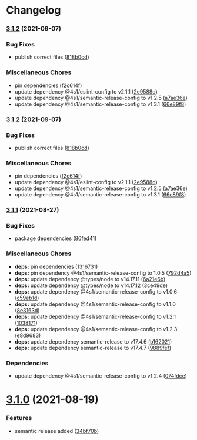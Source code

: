 # Changelog

### [3.1.2](https://gitlab.com/4s1/snow-white/snow-white-shared/compare/v3.1.1...v3.1.2) (2021-09-07)


### Bug Fixes

* publish correct files ([818b0cd](https://gitlab.com/4s1/snow-white/snow-white-shared/commit/818b0cd87aa18ba22cad9f3b7d3e9a4aead78eb9))


### Miscellaneous Chores

* pin dependencies ([f2c614f](https://gitlab.com/4s1/snow-white/snow-white-shared/commit/f2c614ffa7ffda901d031081b761a76b02eea26a))
* update dependency @4s1/eslint-config to v2.1.1 ([2e9588d](https://gitlab.com/4s1/snow-white/snow-white-shared/commit/2e9588d4f3f6bd17157d68c7e1820d28d1c7fb85))
* update dependency @4s1/semantic-release-config to v1.2.5 ([a7ae36e](https://gitlab.com/4s1/snow-white/snow-white-shared/commit/a7ae36e229b14715d3c863153344d54397af8dd5))
* update dependency @4s1/semantic-release-config to v1.3.1 ([66e89f8](https://gitlab.com/4s1/snow-white/snow-white-shared/commit/66e89f8a27b0b9424f2dfc19ad97f9550149fb89))

### [3.1.2](https://gitlab.com/4s1/snow-white/snow-white-shared/compare/v3.1.1...v3.1.2) (2021-09-07)


### Bug Fixes

* publish correct files ([818b0cd](https://gitlab.com/4s1/snow-white/snow-white-shared/commit/818b0cd87aa18ba22cad9f3b7d3e9a4aead78eb9))


### Miscellaneous Chores

* pin dependencies ([f2c614f](https://gitlab.com/4s1/snow-white/snow-white-shared/commit/f2c614ffa7ffda901d031081b761a76b02eea26a))
* update dependency @4s1/eslint-config to v2.1.1 ([2e9588d](https://gitlab.com/4s1/snow-white/snow-white-shared/commit/2e9588d4f3f6bd17157d68c7e1820d28d1c7fb85))
* update dependency @4s1/semantic-release-config to v1.2.5 ([a7ae36e](https://gitlab.com/4s1/snow-white/snow-white-shared/commit/a7ae36e229b14715d3c863153344d54397af8dd5))
* update dependency @4s1/semantic-release-config to v1.3.1 ([66e89f8](https://gitlab.com/4s1/snow-white/snow-white-shared/commit/66e89f8a27b0b9424f2dfc19ad97f9550149fb89))

### [3.1.1](https://gitlab.com/4s1/snow-white/snow-white-shared/compare/v3.1.0...v3.1.1) (2021-08-27)


### Bug Fixes

* package dependencies ([86fed41](https://gitlab.com/4s1/snow-white/snow-white-shared/commit/86fed41617512e050656caf049639c93c4b357d6))


### Miscellaneous Chores

* **deps:** pin dependencies ([1316731](https://gitlab.com/4s1/snow-white/snow-white-shared/commit/1316731c1e38789a90789f993501e85e55b28904))
* **deps:** pin dependency @4s1/semantic-release-config to 1.0.5 ([792d4a5](https://gitlab.com/4s1/snow-white/snow-white-shared/commit/792d4a5e824bc881de68641ced16e62bce15e428))
* **deps:** update dependency @types/node to v14.17.11 ([6a21e6b](https://gitlab.com/4s1/snow-white/snow-white-shared/commit/6a21e6b32105df260ed17488f941c50e172c808a))
* **deps:** update dependency @types/node to v14.17.12 ([3ce49de](https://gitlab.com/4s1/snow-white/snow-white-shared/commit/3ce49de95475be3c424ef37457879a3b1c5da44b))
* **deps:** update dependency @4s1/semantic-release-config to v1.0.6 ([c59eb1d](https://gitlab.com/4s1/snow-white/snow-white-shared/commit/c59eb1d48d64e4d0ca3ffe2f51294a6afadb2bd2))
* **deps:** update dependency @4s1/semantic-release-config to v1.1.0 ([8e3163d](https://gitlab.com/4s1/snow-white/snow-white-shared/commit/8e3163d3b0aa0614eb30435563b30d623c270def))
* **deps:** update dependency @4s1/semantic-release-config to v1.2.1 ([1038171](https://gitlab.com/4s1/snow-white/snow-white-shared/commit/10381714b2a05c0e229e4a41f42dc62135d78e20))
* **deps:** update dependency @4s1/semantic-release-config to v1.2.3 ([e8d9683](https://gitlab.com/4s1/snow-white/snow-white-shared/commit/e8d96838a779a7a9daaefa42b16eb04deb3032b2))
* **deps:** update dependency semantic-release to v17.4.6 ([b162021](https://gitlab.com/4s1/snow-white/snow-white-shared/commit/b162021dcab9e8425e495abf2f825fa287be03b2))
* **deps:** update dependency semantic-release to v17.4.7 ([9889fef](https://gitlab.com/4s1/snow-white/snow-white-shared/commit/9889fefa4857ca82fd0136e129264dff0b64db15))


### Dependencies

* update dependency @4s1/semantic-release-config to v1.2.4 ([074fdce](https://gitlab.com/4s1/snow-white/snow-white-shared/commit/074fdce0129583d10de5e9e81fdaf42627842a3f))

# [3.1.0](https://gitlab.com/4s1/snow-white/snow-white-shared/compare/v3.0.1...v3.1.0) (2021-08-19)


### Features

* semantic release added ([34bf70b](https://gitlab.com/4s1/snow-white/snow-white-shared/commit/34bf70b88f7fbf443fca3d6bb87fbbad49903adb))
